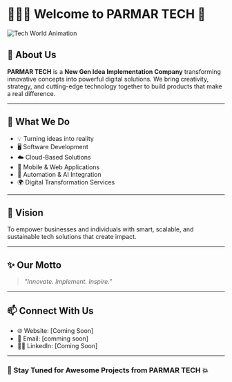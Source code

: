 # 👨‍💻🌐 Welcome to **PARMAR TECH** 🚀

![Tech World Animation](https://media.giphy.com/media/qgQUggAC3Pfv687qPC/giphy.gif)

## 🔧 About Us

**PARMAR TECH** is a **New Gen Idea Implementation Company** transforming innovative concepts into powerful digital solutions. We bring creativity, strategy, and cutting-edge technology together to build products that make a real difference.

---

## 🌟 What We Do

- 💡 Turning ideas into reality  
- 🖥️ Software Development  
- ☁️ Cloud-Based Solutions  
- 📱 Mobile & Web Applications  
- 🤖 Automation & AI Integration  
- 🌍 Digital Transformation Services

---

## 🚀 Vision

To empower businesses and individuals with smart, scalable, and sustainable tech solutions that create impact.

---

## ✨ Our Motto

> _"Innovate. Implement. Inspire."_

---

## 📫 Connect With Us

- 🌐 Website: [Coming Soon]
- 📧 Email: [comming soon]
- 🧑‍💼 LinkedIn: [Coming Soon]

---

### 👀 Stay Tuned for Awesome Projects from **PARMAR TECH** 💥
